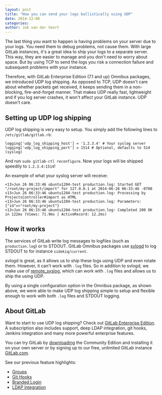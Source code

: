 ```yaml
---
layout: post
title: "How you can send your logs ballistically using UDP"
date: 2014-12-08
categories:
author: Job van der Voort
---
```


The last thing you want to happen is having problems on your server due to your logs.
You need them to debug problems, not cause them. With large GitLab instances, it's
a great idea to ship your logs to a separate server. This way, they are easier to manage
and you don't need to worry about space. But by using TCP to send the logs you risk
a connection failure and subsequent problems with your instance.

Therefore, with GitLab Enterprise Edition (7.1 and up) Omnibus packages,
we introduced UDP log shipping.
As opposed to TCP, UDP doesn't care about whether packets get received,
it keeps sending them in a non-blocking, fire-and-forget manner.
That makes UDP really fast, lightweight and if you log server crashes, it won't
affect your GitLab instance. UDP doesn't care.

<!-- more -->

## Setting up UDP log shipping

UDP log shipping is very easy to setup. You simply add the following lines to `/etc/gitlab/gitlab.rb`:

```
logging['udp_log_shipping_host'] = '1.2.3.4' # Your syslog server
logging['udp_log_shipping_port'] = 1514 # Optional, defaults to 514 (syslog)
```

And run `sudo gitlab-ctl reconfigure`. Now your logs will be shipped speedily to `1.2.3.4:1514`!

An example of what your syslog server will receive:

```
<13>Jun 26 06:33:46 ubuntu1204-test production.log: Started GET "/root/my-project/import" for 127.0.0.1 at 2014-06-26 06:33:46 -0700
<13>Jun 26 06:33:46 ubuntu1204-test production.log: Processing by ProjectsController#import as HTML
<13>Jun 26 06:33:46 ubuntu1204-test production.log: Parameters: {"id"=>"root/my-project"}
<13>Jun 26 06:33:46 ubuntu1204-test production.log: Completed 200 OK in 122ms (Views: 71.9ms | ActiveRecord: 12.2ms)
```

## How it works

The services of GitLab write log messages to logfiles (such as `production.log`)
or to STDOUT. GitLab Omnibus packages use [svlogd](http://smarden.org/runit/svlogd.8.html)
to log STDOUT to for instance `sidekiq/current`.

svlogd is great, as it allows us to ship these logs using UDP and even rotate them.
However, it can't work with `.log` files. So in addition to svlogd, we make
use of [remote_syslog](https://github.com/papertrail/remote_syslog), which can work
with `.log` files and allows us to ship the using UDP.

By using a single configuration option in the Omnibus package, as shown above,
we were able to make UDP log shipping simple to setup and flexible enough to work
with both `.log` files and STDOUT logging.


## About GitLab

Want to start to use UDP log shipping? Check out [GitLab Enterprise Edition](https://about.gitlab.com/features/#enterprise).
A subscription also includes support, deep LDAP integration, git hooks, Jenkins integration and many more powerful enterprise features.

You can try GitLab by [downloading](https://about.gitlab.com/downloads/) the Community Edition and installing it on your own server or by signing up to our free, unlimited GitLab instance [GitLab.com](https://gitlab.com/users/sign_up).

See our previous feature highlights:

- [Groups](https://about.gitlab.com/2014/06/30/feature-highlight-groups/)
- [Git Hooks](https://about.gitlab.com/2014/08/25/feature-highlight-git-hooks/)
- [Branded Login](https://about.gitlab.com/2014/09/02/feature-highlight-branded-login-gitlab-ee/)
- [LDAP Integration](https://about.gitlab.com/2014/07/10/feature-highlight-ldap-sync/)
